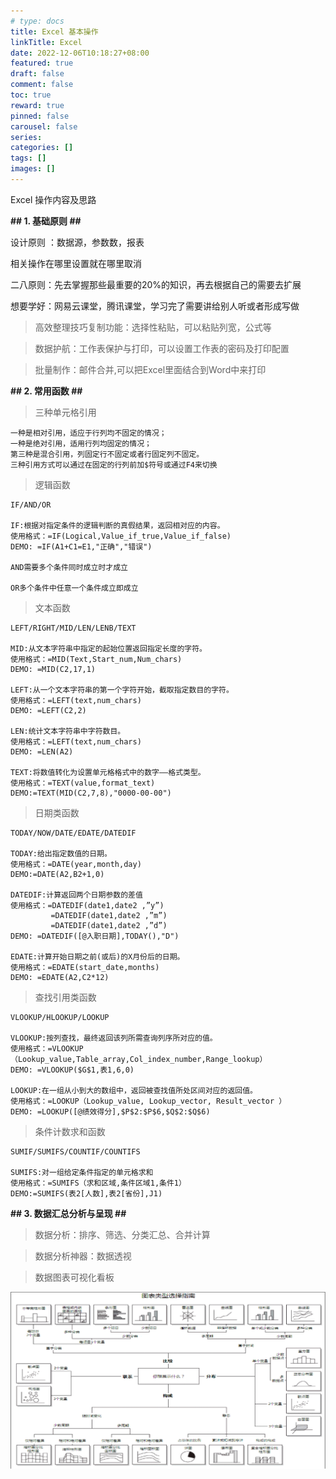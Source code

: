 ```yaml
---
# type: docs 
title: Excel 基本操作
linkTitle: Excel
date: 2022-12-06T10:18:27+08:00
featured: true
draft: false
comment: false
toc: true
reward: true
pinned: false
carousel: false
series:
categories: []
tags: []
images: []
---
```


Excel 操作内容及思路

<!--more-->

**## 1. 基础原则  ##**

设计原则 ：数据源，参数数，报表

相关操作在哪里设置就在哪里取消

二八原则：先去掌握那些最重要的20%的知识，再去根据自己的需要去扩展

想要学好：网易云课堂，腾讯课堂，学习完了需要讲给别人听或者形成写做

>高效整理技巧复制功能：选择性粘贴，可以粘贴列宽，公式等

>数据护航：工作表保护与打印，可以设置工作表的密码及打印配置

>批量制作：邮件合并,可以把Excel里面结合到Word中来打印



**## 2. 常用函数  ##**

>三种单元格引用

    一种是相对引用，适应于行列均不固定的情况；
    一种是绝对引用，适用行列均固定的情况；
    第三种是混合引用，列固定行不固定或者行固定列不固定。
    三种引用方式可以通过在固定的行列前加$符号或通过F4来切换

>逻辑函数

    IF/AND/OR

    IF:根据对指定条件的逻辑判断的真假结果，返回相对应的内容。
    使用格式：=IF(Logical,Value_if_true,Value_if_false)
    DEMO: =IF(A1+C1=E1,"正确","错误")

    AND需要多个条件同时成立时才成立

    OR多个条件中任意一个条件成立即成立

>文本函数

    LEFT/RIGHT/MID/LEN/LENB/TEXT

    MID:从文本字符串中指定的起始位置返回指定长度的字符。
    使用格式：=MID(Text,Start_num,Num_chars)
    DEMO: =MID(C2,17,1)

    LEFT:从一个文本字符串的第一个字符开始，截取指定数目的字符。
    使用格式：=LEFT(text,num_chars)
    DEMO: =LEFT(C2,2)

    LEN:统计文本字符串中字符数目。
    使用格式：=LEFT(text,num_chars)
    DEMO: =LEN(A2)

    TEXT:将数值转化为设置单元格格式中的数字——格式类型。
    使用格式：=TEXT(value,format_text)
    DEMO:=TEXT(MID(C2,7,8),"0000-00-00")



>日期类函数

    TODAY/NOW/DATE/EDATE/DATEDIF

    TODAY:给出指定数值的日期。
    使用格式：=DATE(year,month,day) 
    DEMO:=DATE(A2,B2+1,0)

    DATEDIF:计算返回两个日期参数的差值
    使用格式：=DATEDIF(date1,date2 ,”y”)
             =DATEDIF(date1,date2 ,”m”)
             =DATEDIF(date1,date2 ,”d”)
    DEMO: =DATEDIF([@入职日期],TODAY(),"D")

    EDATE:计算开始日期之前(或后)的X月份后的日期。
    使用格式：=EDATE(start_date,months)
    DEMO: =EDATE(A2,C2*12)



>查找引用类函数

    VLOOKUP/HLOOKUP/LOOKUP

    VLOOKUP:按列查找，最终返回该列所需查询列序所对应的值。
    使用格式：=VLOOKUP（Lookup_value,Table_array,Col_index_number,Range_lookup）
    DEMO: =VLOOKUP($G$1,表1,6,0)

    LOOKUP:在一组从小到大的数组中，返回被查找值所处区间对应的返回值。
    使用格式：=LOOKUP（Lookup_value, Lookup_vector, Result_vector ）
    DEMO: =LOOKUP([@绩效得分],$P$2:$P$6,$Q$2:$Q$6)


>条件计数求和函数

    SUMIF/SUMIFS/COUNTIF/COUNTIFS

    SUMIFS:对一组给定条件指定的单元格求和
    使用格式：=SUMIFS（求和区域,条件区域1,条件1）
    DEMO:=SUMIFS(表2[人数],表2[省份],J1)


**## 3. 数据汇总分析与呈现  ##**

> 数据分析：排序、筛选、分类汇总、合并计算

> 数据分析神器：数据透视

> 数据图表可视化看板

![图片示例](/images/chartpig.png)


